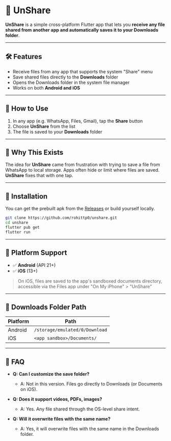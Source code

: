 # 📂 UnShare

**UnShare** is a simple cross-platform Flutter app that lets you **receive any file shared from
another app and automatically saves it to your Downloads folder**.

---

## 🛠 Features

* Receive files from any app that supports the system "Share" menu
* Save shared files directly to the **Downloads** folder
* Opens the Downloads folder in the system file manager
* Works on both **Android and iOS**

---

## 🚀 How to Use

1. In any app (e.g. WhatsApp, Files, Gmail), tap the **Share** button
2. Choose **UnShare** from the list
3. The file is saved to your **Downloads** folder

---

## 🚫 Why This Exists

The idea for **UnShare** came from frustration with trying to save a file from WhatsApp to local
storage. Apps often hide or limit where files are saved. **UnShare** fixes that with one tap.

---

## 📂 Installation

You can get the prebuilt apk from the [Releases](https://github.com/rohittp0/UnShare/releases) or build yourself locally. 

```bash
git clone https://github.com/rohittp0/unshare.git
cd unshare
flutter pub get
flutter run
```

---

## 📲 Platform Support

* ✅ **Android** (API 21+)
* ✅ **iOS** (13+)

> On iOS, files are saved to the app's sandboxed documents directory, accessible via the Files app
> under "On My iPhone" > "UnShare"

---

## 📁 Downloads Folder Path

| Platform | Path                           |
|----------|--------------------------------|
| Android  | `/storage/emulated/0/Download` |
| iOS      | `<app sandbox>/Documents/`     |

---

## 🤔 FAQ

- **Q: Can I customize the save folder?**
  - A: Not in this version. Files go directly to Downloads (or Documents on iOS).
    
- **Q: Does it support videos, PDFs, images?**
  - A: Yes. Any file shared through the OS-level share intent.

- **Q: Will it overwrite files with the same name?**
  - A: Yes, it will overwrite files with the same name in the Downloads folder.

